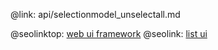 @link: api/selectionmodel_unselectall.md

@seolinktop: [web ui framework](https://webix.com)
@seolink: [list ui](https://webix.com/widget/list/)
